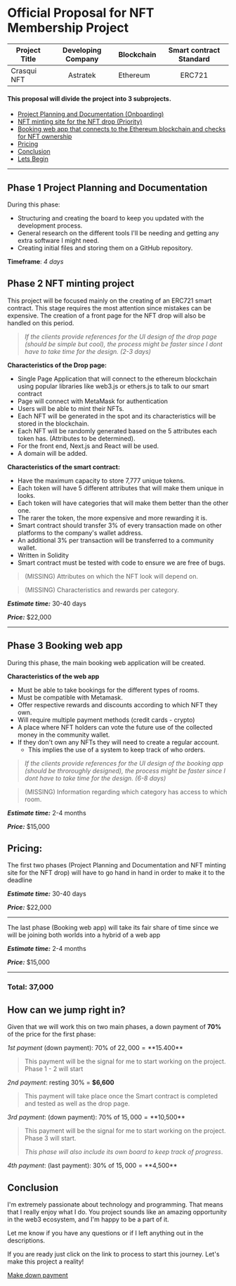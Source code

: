 # Official Proposal for NFT Membership Project

| Project Title |  Developing Company  | Blockchain |  Smart contract Standard  |
|---------------|:--------------------:|------------|:-------------------------:|
| Crasqui NFT   |       Astratek       |Ethereum|          ERC721           |  


#### This proposal will divide the project into 3 subprojects.
- [Project Planning and Documentation (Onboarding)](#phase-1-project-planning-and-documentation)
- [NFT minting site for the NFT drop (Priority)](#phase-2-nft-minting-project)
- [Booking web app that connects to the Ethereum blockchain and checks for NFT ownership](#phase-3-booking-web-app)
- [Pricing](#pricing)
- [Conclusion](#conclusion)
- [Lets Begin](https://invoice.stripe.com/i/acct_1JBm3NK2qqZnxQ4Z/live_YWNjdF8xSkJtM05LMnFxWm54UTRaLF9MMlM4c1JCQTdSTk5waDhlVHRNNEhvYnlYWW5WMVh3LDMzNzkxNTY50200EoA6Cbr1?s=db)

---
## Phase 1 Project Planning and Documentation
During this phase:
- Structuring and creating the board to keep you updated with the development process.
- General research on the different tools I'll be needing and getting any extra software I might need.
- Creating initial files and storing them on a GitHub repository.


**Timeframe**: _4 days_

## Phase 2 NFT minting project
This project will be focused mainly on the creating of an ERC721 smart contract.
This stage requires the most attention since mistakes can be expensive. 
The creation of a front page for the NFT drop will also be handled on this period.

> _If the clients provide references for the UI design of the drop page (should be simple but cool), the process might be faster since I dont have to take time for the design. (2-3 days)_

**Characteristics of the Drop page:**
- Single Page Application that will connect to the ethereum blockchain using popular libraries like web3.js or ethers.js to talk to our smart contract
- Page will connect with MetaMask for authentication
- Users will be able to mint their NFTs.
- Each NFT will be generated in the spot and its characteristics will be stored in the blockchain.
- Each NFT will be randomly generated based on the 5 attributes each token has. (Attributes to be determined).
- For the front end, Next.js and React will be used.
- A domain will be added.

**Characteristics of the smart contract:**
- Have the maximum capacity to store 7,777 unique tokens.
- Each token will have 5 different attributes that will make them unique in looks.
- Each token will have categories that will make them better than the other one.
- The rarer the token, the more expensive and more rewarding it is.
- Smart contract should transfer 3% of every transaction made on other platforms to the company's wallet address.
- An additional 3% per transaction will be transferred to a community wallet.
- Written in Solidity
- Smart contract must be tested with code to ensure  we are free of bugs.


> (MISSING) Attributes on which the NFT look will depend on.

> (MISSING) Characteristics and rewards per category.
>
**_Estimate time:_** 30-40 days

**_Price:_** $22,000

---

## Phase 3 Booking web app
During this phase, the main booking web application will be created.

**Characteristics of the web app**
- Must be able to take bookings for the different types of rooms.
- Must be compatible with Metamask.
- Offer respective rewards and discounts according to which NFT they own.
- Will require multiple payment methods (credit cards - crypto)
- A place where NFT holders can vote the future use of the collected money in the community wallet.
- If they don't own any NFTs they will need to create a regular account.
  - This implies the use of a system to keep track of who orders.
> _If the clients provide references for the UI design of the booking app (should be throroughly designed), the process might be faster since I dont have to take time for the design. (6-8 days)_

> (MISSING) Information regarding which category has access to which room.

**_Estimate time:_** 2-4 months

**_Price:_** $15,000

## Pricing:
The first two phases (Project Planning and Documentation and NFT minting site for the NFT drop) will have to go hand in hand in order to make it to the deadline

**_Estimate time:_** 30-40 days

**_Price:_** $22,000

---
The last phase (Booking web app) will take its fair share of time since we will be joining both worlds into a hybrid of a web app

**_Estimate time:_** 2-4 months

**_Price:_** $15,000

---
### Total: 37,000

## How can we jump right in?
Given that we will work this on two main phases, 
a down payment of **70%** of the price for the first phase:

_1st payment_ (down payment): 70% of $22,000 = **$15.400**

> This payment will be the signal for me to start working on the project. Phase 1 - 2 will start

_2nd payment_: resting 30% = **$6,600**

> This payment will take place once the Smart contract is completed and tested as well as the drop page.

_3rd payment_: (down payment): 70% of $15,000 = **$10,500**

> This payment will be the signal for me to start working on the project. Phase 3 will start.
> 
> _This phase will also include its own board to keep track of progress_.

_4th payment_: (last payment): 30% of $15,000 = **$4,500**

## Conclusion
I'm extremely passionate about technology and programming. That means that I really enjoy what I do.
You project sounds like an amazing opportunity in the web3 ecosystem, and I'm happy to be a part of it.

Let me know if you have any questions or if I left anything out in the descriptions.

If you are ready just click on the link to process to start this journey. Let's make this project a reality!

[Make down payment](https://invoice.stripe.com/i/acct_1JBm3NK2qqZnxQ4Z/live_YWNjdF8xSkJtM05LMnFxWm54UTRaLF9MMlM4c1JCQTdSTk5waDhlVHRNNEhvYnlYWW5WMVh3LDMzNzkxNTY50200EoA6Cbr1?s=db)
